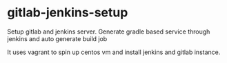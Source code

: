 # gitlab-jenkins-setup
Setup gitlab and jenkins server. Generate gradle based service through jenkins and auto generate build job

It uses vagrant to spin up centos vm and install jenkins and gitlab instance.

